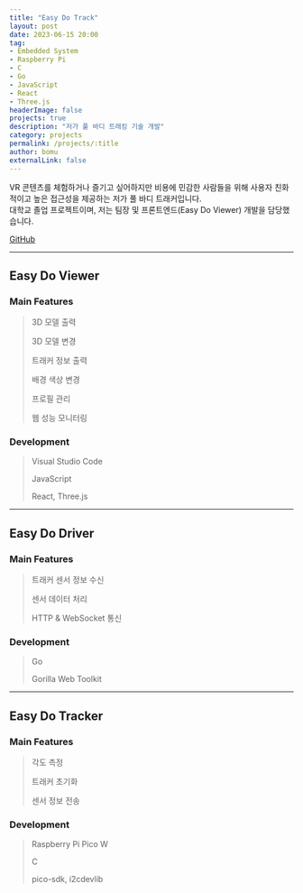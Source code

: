 ```yaml
---
title: "Easy Do Track"
layout: post
date: 2023-06-15 20:00
tag:
- Embedded System
- Raspberry Pi
- C
- Go
- JavaScript
- React
- Three.js
headerImage: false
projects: true
description: "저가 풀 바디 트래킹 기술 개발"
category: projects
permalink: /projects/:title
author: bomu
externalLink: false
---
```


VR 콘텐츠를 체험하거나 즐기고 싶어하지만 비용에 민감한 사람들을 위해 사용자 친화적이고 높은 접근성을 제공하는 저가 풀 바디 트래커입니다.  
대학교 졸업 프로젝트이며, 저는 팀장 및 프론트엔드(Easy Do Viewer) 개발을 담당했습니다.

[GitHub](https://github.com/Easy-Do-Track)

---

## Easy Do Viewer
### Main Features
> 3D 모델 출력
> 
> 3D 모델 변경
> 
> 트래커 정보 출력
> 
> 배경 색상 변경
> 
> 프로필 관리
> 
> 웹 성능 모니터링

### Development
> Visual Studio Code
> 
> JavaScript
> 
> React, Three.js

---

## Easy Do Driver
### Main Features
> 트래커 센서 정보 수신
> 
> 센서 데이터 처리
> 
> HTTP & WebSocket 통신

### Development
> Go
> 
> Gorilla Web Toolkit

---

## Easy Do Tracker
### Main Features
> 각도 측정
> 
> 트래커 초기화
> 
> 센서 정보 전송

### Development
> Raspberry Pi Pico W
> 
> C
> 
> pico-sdk, i2cdevlib